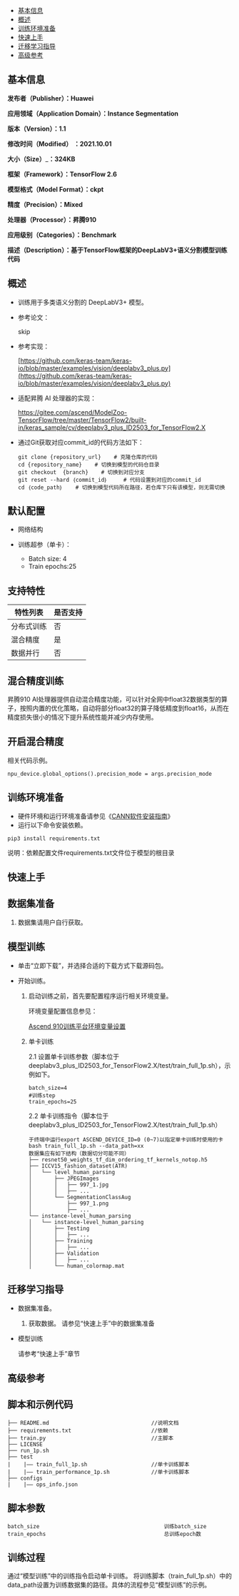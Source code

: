 - [基本信息](#基本信息.md)
- [概述](#概述.md)
- [训练环境准备](#训练环境准备.md)
- [快速上手](#快速上手.md)
- [迁移学习指导](#迁移学习指导.md)
- [高级参考](#高级参考.md)

<h2 id="基本信息.md">基本信息</h2>

**发布者（Publisher）：Huawei**

**应用领域（Application Domain）：Instance Segmentation**

**版本（Version）：1.1**

**修改时间（Modified） ：2021.10.01**

**大小（Size）**_**：324KB**

**框架（Framework）：TensorFlow 2.6**

**模型格式（Model Format）：ckpt**

**精度（Precision）：Mixed**

**处理器（Processor）：昇腾910**

**应用级别（Categories）：Benchmark**

**描述（Description）：基于TensorFlow框架的DeepLabV3+语义分割模型训练代码**

<h2 id="概述.md">概述</h2>

- 训练用于多类语义分割的 DeepLabV3+ 模型。

- 参考论文：

    skip

- 参考实现：

    [https://github.com/keras-team/keras-io/blob/master/examples/vision/deeplabv3_plus.py](https://github.com/keras-team/keras-io/blob/master/examples/vision/deeplabv3_plus.py)

- 适配昇腾 AI 处理器的实现：
    
    https://gitee.com/ascend/ModelZoo-TensorFlow/tree/master/TensorFlow2/built-in/keras_sample/cv/deeplabv3_plus_ID2503_for_TensorFlow2.X

- 通过Git获取对应commit\_id的代码方法如下：

    ```
    git clone {repository_url}    # 克隆仓库的代码
    cd {repository_name}    # 切换到模型的代码仓目录
    git checkout  {branch}    # 切换到对应分支
    git reset --hard ｛commit_id｝     # 代码设置到对应的commit_id
    cd ｛code_path｝    # 切换到模型代码所在路径，若仓库下只有该模型，则无需切换
    ```

## 默认配置<a name="section91661242121611"></a>
-   网络结构

-   训练超参（单卡）：
    -   Batch size: 4
    -   Train epochs:25


## 支持特性<a name="section1899153513554"></a>

| 特性列表   | 是否支持 |
| ---------- | -------- |
| 分布式训练 | 否       |
| 混合精度   | 是       |
| 数据并行   | 否       |


## 混合精度训练<a name="section168064817164"></a>

昇腾910 AI处理器提供自动混合精度功能，可以针对全网中float32数据类型的算子，按照内置的优化策略，自动将部分float32的算子降低精度到float16，从而在精度损失很小的情况下提升系统性能并减少内存使用。

## 开启混合精度<a name="section20779114113713"></a>
相关代码示例。

```
npu_device.global_options().precision_mode = args.precision_mode
```

<h2 id="训练环境准备.md">训练环境准备</h2>

-  硬件环境和运行环境准备请参见《[CANN软件安装指南](https://support.huawei.com/enterprise/zh/ascend-computing/cann-pid-251168373?category=installation-update)》
-  运行以下命令安装依赖。
```
pip3 install requirements.txt
```
说明：依赖配置文件requirements.txt文件位于模型的根目录


<h2 id="快速上手.md">快速上手</h2>

## 数据集准备<a name="section361114841316"></a>

1. 数据集请用户自行获取。

## 模型训练<a name="section715881518135"></a>
- 单击“立即下载”，并选择合适的下载方式下载源码包。
- 开始训练。
  
    1. 启动训练之前，首先要配置程序运行相关环境变量。

       环境变量配置信息参见：

          [Ascend 910训练平台环境变量设置](https://gitee.com/ascend/modelzoo/wikis/Ascend%20910%E8%AE%AD%E7%BB%83%E5%B9%B3%E5%8F%B0%E7%8E%AF%E5%A2%83%E5%8F%98%E9%87%8F%E8%AE%BE%E7%BD%AE?sort_id=3148819)
    

    2. 单卡训练
       
        2.1 设置单卡训练参数（脚本位于deeplabv3_plus_ID2503_for_TensorFlow2.X/test/train_full_1p.sh），示例如下。
            
        
        ```
        batch_size=4
        #训练step
        train_epochs=25
        ```
        
        2.2 单卡训练指令（脚本位于deeplabv3_plus_ID2503_for_TensorFlow2.X/test/train_full_1p.sh） 

        ```
        于终端中运行export ASCEND_DEVICE_ID=0 (0~7)以指定单卡训练时使用的卡
        bash train_full_1p.sh --data_path=xx
        数据集应有如下结构（数据切分可能不同）
        ├── resnet50_weights_tf_dim_ordering_tf_kernels_notop.h5
        ├── ICCV15_fashion_dataset(ATR)
        │   └── level_human_parsing
        │       ├── JPEGImages
        │       │   ├── 997_1.jpg
        │       │   ├── ...
        │       └── SegmentationClassAug
        │           ├── 997_1.png
        │           ├── ...
        └── instance-level_human_parsing
        │   └── instance-level_human_parsing
        │       ├── Testing
        │       │   ├── ...
        │       ├── Training
        │       │   ├── ...
        │       ├── Validation
        │       │   ├── ...
        │       └── human_colormap.mat    
        ```

<h2 id="迁移学习指导.md">迁移学习指导</h2>

- 数据集准备。

    1.  获取数据。
        请参见“快速上手”中的数据集准备
    
- 模型训练

    请参考“快速上手”章节

<h2 id="高级参考.md">高级参考</h2>

## 脚本和示例代码<a name="section08421615141513"></a>

    ├── README.md                                //说明文档
    ├── requirements.txt                         //依赖
    ├── train.py                                 //主脚本     
    ├── LICENSE  
    ├── run_1p.sh                                                                                    
    ├── test
    |    |—— train_full_1p.sh                    //单卡训练脚本
    |    |—— train_performance_1p.sh             //单卡训练脚本
    ├── configs
    |    |—— ops_info.json

## 脚本参数<a name="section6669162441511"></a>

```
batch_size                                       训练batch_size
train_epochs                                     总训练epoch数
```

## 训练过程<a name="section1589455252218"></a>

通过“模型训练”中的训练指令启动单卡训练。
将训练脚本（train_full_1p.sh）中的data_path设置为训练数据集的路径。具体的流程参见“模型训练”的示例。